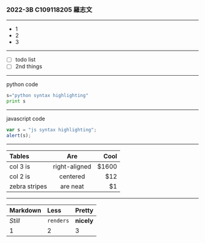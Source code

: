 ### 2022-3B C109118205 羅志文
---
* 1
* 2
* 3
---
- [ ] todo list
- [ ] 2nd things
---
python code 
```python
s="python syntax highlighting"
print s
```
---
javascript code
```js
var s = "js syntax highlighting";
alert(s);
```
---
|**Tables**|**Are**|**Cool**|
|:-------|:---:|-----:|
|col 3 is|right-aligned|$1600|
|col 2 is|centered|$12|
|zebra stripes|are neat|$1|
---
|**Markdown**|**Less**|**Pretty**|
|:---------|:-----|:-------|
|*Still*|`renders`|**nicely**|
|1|2|3|
